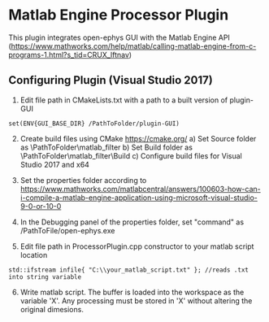 # Matlab Engine Processor Plugin
This plugin integrates open-ephys GUI with the Matlab Engine API (https://www.mathworks.com/help/matlab/calling-matlab-engine-from-c-programs-1.html?s_tid=CRUX_lftnav) 

## Configuring Plugin (Visual Studio 2017)
1) Edit file path in CMakeLists.txt with a path to a built version of plugin-GUI
```
set(ENV{GUI_BASE_DIR} /PathToFolder/plugin-GUI)
````
2) Create build files using CMake https://cmake.org/
	a) Set Source folder as \PathToFolder\matlab_filter
	b) Set Build folder as \PathToFolder\matlab_filter\Build
	c) Configure build files for Visual Studio 2017 and x64 

3) Set the properties folder according to https://www.mathworks.com/matlabcentral/answers/100603-how-can-i-compile-a-matlab-engine-application-using-microsoft-visual-studio-9-0-or-10-0

4) In the Debugging panel of the properties folder, set "command" as /PathToFile/open-ephys.exe

5) Edit file path in ProcessorPlugin.cpp constructor to your matlab script location
```
std::ifstream infile{ "C:\\your_matlab_script.txt" }; //reads .txt into string variable
````
6) Write matlab script. The buffer is loaded into the workspace as the variable 'X'. Any processing must be stored in 'X' without altering the original dimesions. 

